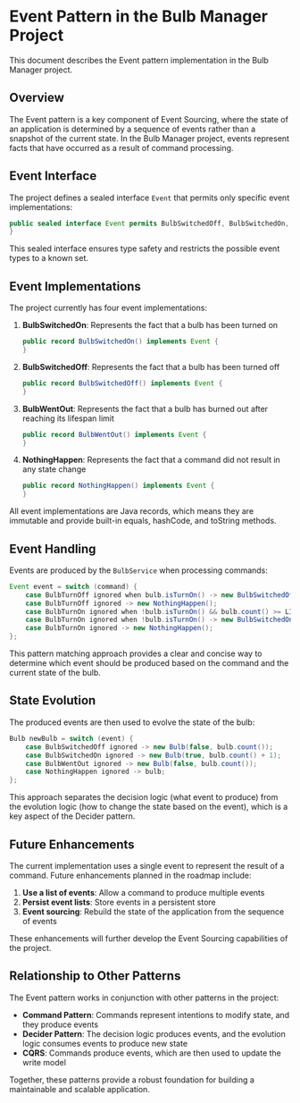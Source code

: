 # Event Pattern in the Bulb Manager Project

This document describes the Event pattern implementation in the Bulb Manager project.

## Overview

The Event pattern is a key component of Event Sourcing, where the state of an application is determined by a sequence of events rather than a snapshot of the current state. In the Bulb Manager project, events represent facts that have occurred as a result of command processing.

## Event Interface

The project defines a sealed interface `Event` that permits only specific event implementations:

```java
public sealed interface Event permits BulbSwitchedOff, BulbSwitchedOn, BulbWentOut, NothingHappen {
}
```

This sealed interface ensures type safety and restricts the possible event types to a known set.

## Event Implementations

The project currently has four event implementations:

1. **BulbSwitchedOn**: Represents the fact that a bulb has been turned on
   ```java
   public record BulbSwitchedOn() implements Event {
   }
   ```

2. **BulbSwitchedOff**: Represents the fact that a bulb has been turned off
   ```java
   public record BulbSwitchedOff() implements Event {
   }
   ```

3. **BulbWentOut**: Represents the fact that a bulb has burned out after reaching its lifespan limit
   ```java
   public record BulbWentOut() implements Event {
   }
   ```

4. **NothingHappen**: Represents the fact that a command did not result in any state change
   ```java
   public record NothingHappen() implements Event {
   }
   ```

All event implementations are Java records, which means they are immutable and provide built-in equals, hashCode, and toString methods.

## Event Handling

Events are produced by the `BulbService` when processing commands:

```java
Event event = switch (command) {
    case BulbTurnOff ignored when bulb.isTurnOn() -> new BulbSwitchedOff();
    case BulbTurnOff ignored -> new NothingHappen();
    case BulbTurnOn ignored when !bulb.isTurnOn() && bulb.count() >= LIMIT -> new BulbWentOut();
    case BulbTurnOn ignored when !bulb.isTurnOn() -> new BulbSwitchedOn();
    case BulbTurnOn ignored -> new NothingHappen();
};
```

This pattern matching approach provides a clear and concise way to determine which event should be produced based on the command and the current state of the bulb.

## State Evolution

The produced events are then used to evolve the state of the bulb:

```java
Bulb newBulb = switch (event) {
    case BulbSwitchedOff ignored -> new Bulb(false, bulb.count());
    case BulbSwitchedOn ignored -> new Bulb(true, bulb.count() + 1);
    case BulbWentOut ignored -> new Bulb(false, bulb.count());
    case NothingHappen ignored -> bulb;
};
```

This approach separates the decision logic (what event to produce) from the evolution logic (how to change the state based on the event), which is a key aspect of the Decider pattern.

## Future Enhancements

The current implementation uses a single event to represent the result of a command. Future enhancements planned in the roadmap include:

1. **Use a list of events**: Allow a command to produce multiple events
2. **Persist event lists**: Store events in a persistent store
3. **Event sourcing**: Rebuild the state of the application from the sequence of events

These enhancements will further develop the Event Sourcing capabilities of the project.

## Relationship to Other Patterns

The Event pattern works in conjunction with other patterns in the project:

- **Command Pattern**: Commands represent intentions to modify state, and they produce events
- **Decider Pattern**: The decision logic produces events, and the evolution logic consumes events to produce new state
- **CQRS**: Commands produce events, which are then used to update the write model

Together, these patterns provide a robust foundation for building a maintainable and scalable application.
